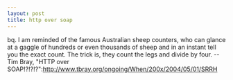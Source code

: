 ```yaml
--- 
layout: post
title: http over soap
---
```

bq. I am reminded of the famous Australian sheep counters, who can glance at a gaggle of hundreds or even thousands of sheep and in an instant tell you the exact count. The trick is, they count the legs and divide by four. -- Tim Bray, "HTTP over SOAP!?!?!?":http://www.tbray.org/ongoing/When/200x/2004/05/01/SRRH
